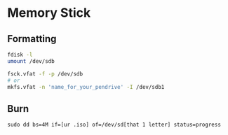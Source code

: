 # Memory Stick

## Formatting

```sh
fdisk -l
umount /dev/sdb

fsck.vfat -f -p /dev/sdb
# or
mkfs.vfat -n 'name_for_your_pendrive' -I /dev/sdb1
```

## Burn

`sudo dd bs=4M if=[ur .iso] of=/dev/sd[that 1 letter] status=progress`
